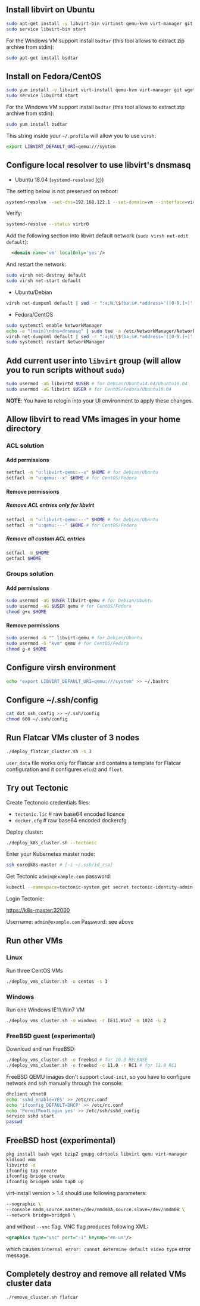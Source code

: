 ## Install libvirt on Ubuntu

```sh
sudo apt-get install -y libvirt-bin virtinst qemu-kvm virt-manager git wget genisoimage
sudo service libvirt-bin start
```

For the Windows VM support install `bsdtar` (this tool allows to extract zip archive from stdin):

```sh
sudo apt-get install bsdtar
```

## Install on Fedora/CentOS

```sh
sudo yum install -y libvirt virt-install qemu-kvm virt-manager git wget genisoimage NetworkManager
sudo service libvirtd start
```

For the Windows VM support install `bsdtar` (this tool allows to extract zip archive from stdin):

```sh
sudo yum install bsdtar
```

This string inside your `~/.profile` will allow you to use `virsh`:

```sh
export LIBVIRT_DEFAULT_URI=qemu:///system
```

## Configure local resolver to use libvirt's dnsmasq

* Ubuntu 18.04 (`systemd-resolved` [(c)](https://wiki.ubuntu.com/SecurityTeam/TestingEnvironment#Tell_systemd-resolved_to_use_libvirt.27s_dnsmasq_for_VMs_only_.2817.04.2B-.29))

The setting below is not preserved on reboot:

```sh
systemd-resolve --set-dns=192.168.122.1 --set-domain=vm --interface=virbr0
```

Verify:

```sh
systemd-resolve --status virbr0
```

Add the following section into libvirt default network (`sudo virsh net-edit default`):

```xml
  <domain name='vm' localOnly='yes'/>
```

And restart the network:

```sh
sudo virsh net-destroy default
sudo virsh net-start default
```

* Ubuntu/Debian

```sh
virsh net-dumpxml default | sed -r ":a;N;\$!ba;s#.*address='([0-9.]+)'.*#nameserver \1#" | sudo tee -a /etc/resolvconf/resolv.conf.d/head && sudo resolvconf -u
```

* Fedora/CentOS

```sh
sudo systemctl enable NetworkManager
echo -e "[main]\ndns=dnsmasq" | sudo tee -a /etc/NetworkManager/NetworkManager.conf
virsh net-dumpxml default | sed -r ":a;N;\$!ba;s#.*address='([0-9.]+)'.*#server=\1\nall-servers#" | sudo tee /etc/NetworkManager/dnsmasq.d/libvirt_dnsmasq.conf
sudo systemctl restart NetworkManager
```

## Add current user into `libvirt` group (will allow you to run scripts without `sudo`)

```sh
sudo usermod -aG libvirtd $USER # for Debian/Ubuntu14.04/Ubuntu16.04
sudo usermod -aG libvirt $USER # for CentOS/Fedora/Ubuntu18.04
```

**NOTE**: You have to relogin into your UI environment to apply these changes.

## Allow libvirt to read VMs images in your home directory

### ACL solution

#### Add permissions

```sh
setfacl -m "u:libvirt-qemu:--x" $HOME # for Debian/Ubuntu
setfacl -m "u:qemu:--x" $HOME # for CentOS/Fedora
```

#### Remove permissions

##### Remove ACL entries only for libvirt

```sh
setfacl -m "u:libvirt-qemu:---" $HOME # for Debian/Ubuntu
setfacl -m "u:qemu:---" $HOME # for CentOS/Fedora
```

##### Remove all custom ACL entries

```sh
setfacl -b $HOME
getfacl $HOME
```

### Groups solution

#### Add permissions

```sh
sudo usermod -aG $USER libvirt-qemu # for Debian/Ubuntu
sudo usermod -aG $USER qemu # for CentOS/Fedora
chmod g+x $HOME
```

#### Remove permissions

```sh
sudo usermod -G "" libvirt-qemu # for Debian/Ubuntu
sudo usermod -G "kvm" qemu # for CentOS/Fedora
chmod g-x $HOME
```

## Configure virsh environment

```sh
echo "export LIBVIRT_DEFAULT_URI=qemu:///system" >> ~/.bashrc
```

## Configure ~/.ssh/config

```sh
cat dot_ssh_config >> ~/.ssh/config
chmod 600 ~/.ssh/config
```

## Run Flatcar VMs cluster of 3 nodes

```sh
./deploy_flatcar_cluster.sh -s 3
```

`user_data` file works only for Flatcar and contains a template for Flatcar configuration and it configures `etcd2` and `fleet`.

## Try out Tectonic

Create Tectonoic credentials files:

* `tectonic.lic` # raw base64 encoded licence
* `docker.cfg` # raw base64 encoded dockercfg

Deploy cluster:

```sh
./deploy_k8s_cluster.sh --tectonic
```

Enter your Kubernetes master node:

```sh
ssh core@k8s-master # [-i ~/.ssh/id_rsa]
```

Get Tectonic `admin@example.com` password:

```sh
kubectl --namespace=tectonic-system get secret tectonic-identity-admin-password -o template --template="{{.data.password}}" | base64 -d && echo
```

Login Tectonic:

[https://k8s-master:32000](https://k8s-master:32000)

Username: `admin@example.com`
Password: see above

## Run other VMs

### Linux

Run three CentOS VMs

```sh
./deploy_vms_cluster.sh -o centos -s 3
```

### Windows

Run one Windows IE11.Win7 VM

```sh
./deploy_vms_cluster.sh -o windows -r IE11.Win7 -m 1024 -u 2
```

### FreeBSD guest (experimental)

Download and run FreeBSD:

```sh
./deploy_vms_cluster.sh -o freebsd # for 10.3 RELEASE
./deploy_vms_cluster.sh -o freebsd -c 11.0 -r RC1 # for 11.0 RC1
```

FreeBSD QEMU images don't support `cloud-init`, so you have to configure network and ssh manually through the console:

```sh
dhclient vtnet0
echo 'sshd_enable=YES' >> /etc/rc.conf
echo 'ifconfig_DEFAULT=DHCP' >> /etc/rc.conf
echo 'PermitRootLogin yes' >> /etc/ssh/sshd_config
service sshd start
passwd
```

## FreeBSD host (experimental)

```sh
pkg install bash wget bzip2 gnupg cdrtools libvirt qemu virt-manager
kldload vmm
libvirtd -d
ifconfig tap create
ifconfig bridge create
ifconfig bridge0 addm tap0 up
```

virt-install version > 1.4 should use following parameters:

```sh
--nographic \
--console nmdm,source.master=/dev/nmdm0A,source.slave=/dev/nmdm0B \
--network bridge=bridge0 \
```

and without `--vnc` flag. VNC flag produces following XML:

```xml
<graphics type="vnc" port="-1" keymap="en-us"/>
```

which causes `internal error: cannot determine default video type` error message.

## Completely destroy and remove all related VMs cluster data

```sh
./remove_cluster.sh flatcar
```
